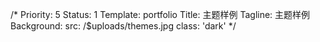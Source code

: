 /*
Priority: 5
Status: 1
Template: portfolio
Title: 主题样例
Tagline: 主题样例
Background:
  src: /$uploads/themes.jpg
  class: 'dark'
*/